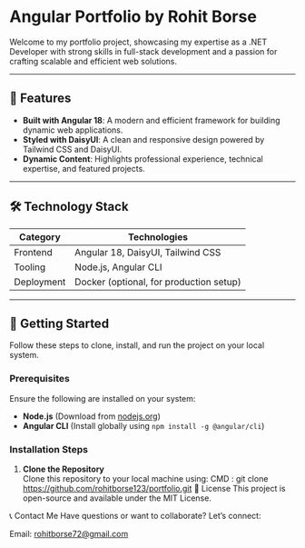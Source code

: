 # Angular Portfolio by Rohit Borse

Welcome to my portfolio project, showcasing my expertise as a .NET Developer with strong skills in full-stack development and a passion for crafting scalable and efficient web solutions.

---

## 🌟 Features

- **Built with Angular 18**: A modern and efficient framework for building dynamic web applications.
- **Styled with DaisyUI**: A clean and responsive design powered by Tailwind CSS and DaisyUI.
- **Dynamic Content**: Highlights professional experience, technical expertise, and featured projects.

---

## 🛠️ Technology Stack

| **Category**    | **Technologies**                            |
|------------------|---------------------------------------------|
| Frontend         | Angular 18, DaisyUI, Tailwind CSS          |
| Tooling          | Node.js, Angular CLI                       |
| Deployment       | Docker (optional, for production setup)    |

---

## 🚀 Getting Started

Follow these steps to clone, install, and run the project on your local system.

### Prerequisites

Ensure the following are installed on your system:

- **Node.js** (Download from [nodejs.org](https://nodejs.org))
- **Angular CLI** (Install globally using `npm install -g @angular/cli`)

### Installation Steps

1. **Clone the Repository**  
   Clone this repository to your local machine using:
   CMD : git clone https://github.com/rohitborse123/portfolio.git
📝 License
This project is open-source and available under the MIT License.

📞 Contact Me
Have questions or want to collaborate? Let’s connect:

Email: rohitborse72@gmail.com
